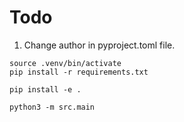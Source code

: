 # Todo

1. Change author in pyproject.toml file.

```
source .venv/bin/activate
pip install -r requirements.txt

pip install -e .

python3 -m src.main
```
